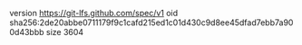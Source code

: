 version https://git-lfs.github.com/spec/v1
oid sha256:2de20abbe0711179f9c1cafd215ed1c01d430c9d8ee45dfad7ebb7a900d43bbb
size 3604
